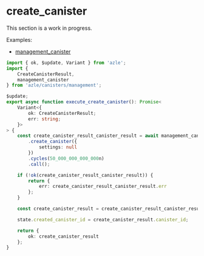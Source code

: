 # create_canister

This section is a work in progress.

Examples:

-   [management_canister](https://github.com/demergent-labs/azle/tree/main/examples/management_canister)

```typescript
import { ok, $update, Variant } from 'azle';
import {
    CreateCanisterResult,
    management_canister
} from 'azle/canisters/management';

$update;
export async function execute_create_canister(): Promise<
    Variant<{
        ok: CreateCanisterResult;
        err: string;
    }>
> {
    const create_canister_result_canister_result = await management_canister
        .create_canister({
            settings: null
        })
        .cycles(50_000_000_000_000n)
        .call();

    if (!ok(create_canister_result_canister_result)) {
        return {
            err: create_canister_result_canister_result.err
        };
    }

    const create_canister_result = create_canister_result_canister_result.ok;

    state.created_canister_id = create_canister_result.canister_id;

    return {
        ok: create_canister_result
    };
}
```
